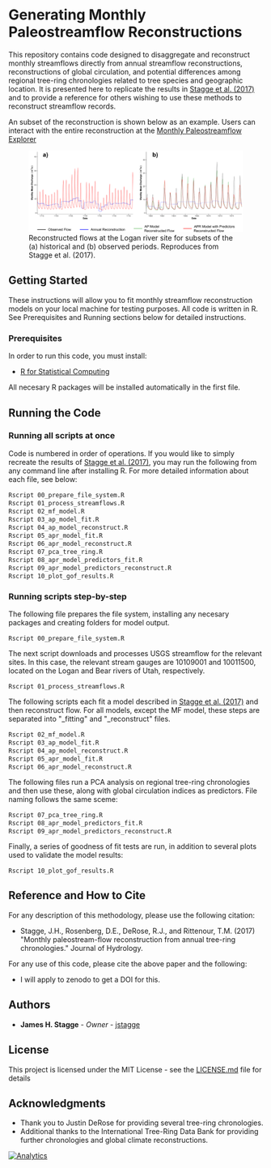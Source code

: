 # Generating Monthly Paleostreamflow Reconstructions

This repository contains code designed to disaggregate and reconstruct monthly streamflows directly from annual streamflow reconstructions, reconstructions of global circulation, and potential differences among regional tree-ring chronologies related to tree species and geographic location. It is presented here to replicate the results in [Stagge et al. (2017)](http://) and to provide a reference for others wishing to use these methods to reconstruct streamflow records.  

An subset of the reconstruction is shown below as an example. Users can interact with the entire reconstruction at the [Monthly Paleostreamflow Explorer](https://jstagge.shinyapps.io/paleo_flow)

<figure>
 <img src="reconst_example.png" alt="Monthly reconstruction example" />
 <figcaption>
 Reconstructed flows at the Logan river site for subsets of the (a) historical and (b) observed periods. Reproduces from Stagge et al. (2017).
 </figcaption>
</figure>

## Getting Started

These instructions will allow you to fit monthly streamflow reconstruction models on your local machine for testing purposes. All code is written in R. See Prerequisites and Running sections below for detailed instructions.

### Prerequisites

In order to run this code, you must install:
* [R for Statistical Computing](https://www.r-project.org/)

All necesary R packages will be installed automatically in the first file.

## Running the Code

### Running all scripts at once

Code is numbered in order of operations.  If you would like to simply recreate the results of [Stagge et al. (2017)](http://), you may run the following from any command line after installing R. For more detailed information about each file, see below:

```
Rscript 00_prepare_file_system.R
Rscript 01_process_streamflows.R
Rscript 02_mf_model.R
Rscript 03_ap_model_fit.R
Rscript 04_ap_model_reconstruct.R
Rscript 05_apr_model_fit.R
Rscript 06_apr_model_reconstruct.R
Rscript 07_pca_tree_ring.R
Rscript 08_apr_model_predictors_fit.R
Rscript 09_apr_model_predictors_reconstruct.R
Rscript 10_plot_gof_results.R
```

### Running scripts step-by-step
The following file prepares the file system, installing any necesary packages and creating folders for model output.

```
Rscript 00_prepare_file_system.R
```
The next script downloads and processes USGS streamflow for the relevant sites. In this case, the relevant stream gauges are 10109001 and 10011500, located on the Logan and Bear rivers of Utah, respectively.
```
Rscript 01_process_streamflows.R
```
The following scripts each fit a model described in [Stagge et al. (2017)](http://) and then reconstruct flow. For all models, except the MF model, these steps are separated into "_fitting" and "_reconstruct" files.
```
Rscript 02_mf_model.R
Rscript 03_ap_model_fit.R
Rscript 04_ap_model_reconstruct.R
Rscript 05_apr_model_fit.R
Rscript 06_apr_model_reconstruct.R
```
The following files run a PCA analysis on regional tree-ring chronologies and then use these, along with global circulation indices as predictors. File naming follows the same sceme:
```
Rscript 07_pca_tree_ring.R
Rscript 08_apr_model_predictors_fit.R
Rscript 09_apr_model_predictors_reconstruct.R
```
Finally, a series of goodness of fit tests are run, in addition to several plots used to validate the model results:
```
Rscript 10_plot_gof_results.R
```

## Reference and How to Cite

For any description of this methodology, please use the following citation:

* Stagge, J.H., Rosenberg, D.E., DeRose, R.J., and Rittenour, T.M. (2017) "Monthly paleostream-flow reconstruction from annual tree-ring chronologies." Journal of Hydrology.

For any use of this code, please cite the above paper and the following:

* I will apply to zenodo to get a DOI for this.

## Authors

* **James H. Stagge** - *Owner* - [jstagge](https://github.com/jstagge)

## License

This project is licensed under the MIT License - see the [LICENSE.md](LICENSE.md) file for details

## Acknowledgments

* Thank you to Justin DeRose for providing several tree-ring chronologies.
* Additional thanks to the International Tree-Ring Data Bank for providing further chronologies and global climate reconstructions. 

[![Analytics](https://ga-beacon.appspot.com/UA-93682740-1/monthly_paleo/README)](https://github.com/igrigorik/ga-beacon)
